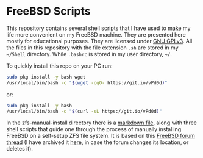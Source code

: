 FreeBSD Scripts
==================

This repository contains several shell scripts that I have used to make
my life more convenient on my FreeBSD machine. They are presented here mostly for educational purposes. They are licensed under [GNU GPLv3](https://github.com/fusion809/freebsd-scripts/blob/master/LICENSE). All the files in this repository with the file extension `.sh` are stored in my `~/Shell` directory. While `.bashrc` is stored in my user directory, `~/`.

To quickly install this repo on your PC run:

```bash
sudo pkg install -y bash wget
/usr/local/bin/bash -c "$(wget -cqO- https://git.io/vPd0d)"
```

or:

```bash
sudo pkg install -y bash
/usr/local/bin/bash -c "$(curl -sL https://git.io/vPd0d)"
```

In the zfs-manual-install directory there is a [markdown file](https://github.com/fusion809/freebsd-scripts/blob/master/zfs-manual-install/README.md), along with three shell scripts that guide one through the process of manually installing FreeBSD on a self-setup ZFS file system. It is based on this [FreeBSD forum thread](https://forums.freebsd.org/threads/installing-freebsd-manually-no-installer.63201/) (I have archived it [here](https://web.archive.org/web/20181108194616/https://forums.freebsd.org/threads/installing-freebsd-manually-no-installer.63201/), in case the forum changes its location, or deletes it).
